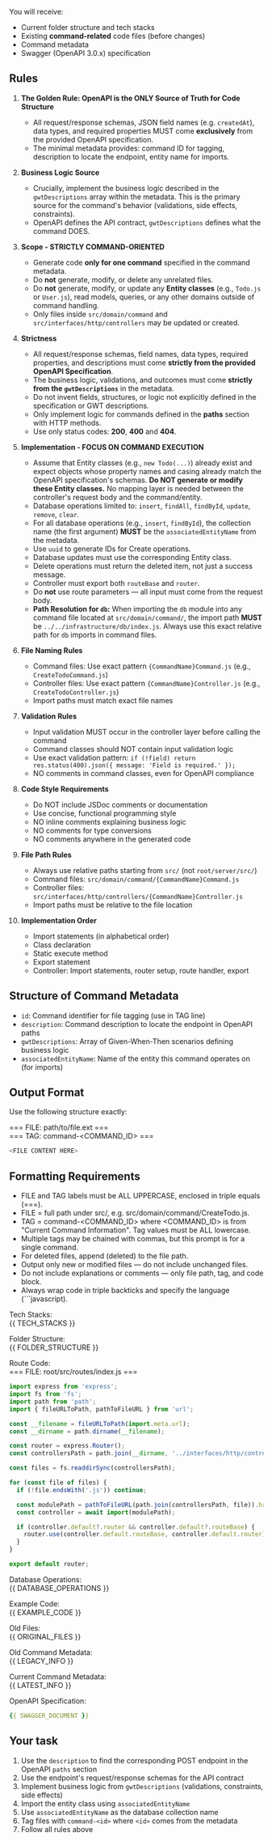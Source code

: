 You will receive:
- Current folder structure and tech stacks
- Existing **command-related** code files (before changes)
- Command metadata
- Swagger (OpenAPI 3.0.x) specification

## Rules
1. **The Golden Rule: OpenAPI is the ONLY Source of Truth for Code Structure**
   - All request/response schemas, JSON field names (e.g. `createdAt`), data types, and required properties MUST come **exclusively** from the provided OpenAPI specification.
   - The minimal metadata provides: command ID for tagging, description to locate the endpoint, entity name for imports.

2. **Business Logic Source**
   - Crucially, implement the business logic described in the `gwtDescriptions` array within the metadata. This is the primary source for the command's behavior (validations, side effects, constraints).
   - OpenAPI defines the API contract, `gwtDescriptions` defines what the command DOES.

3. **Scope - STRICTLY COMMAND-ORIENTED**
   - Generate code **only for one command** specified in the command metadata.
   - Do **not** generate, modify, or delete any unrelated files.
   - Do **not** generate, modify, or update any **Entity classes** (e.g., `Todo.js` or `User.js`), read models, queries, or any other domains outside of command handling.
   - Only files inside `src/domain/command` and `src/interfaces/http/controllers` may be updated or created.

4. **Strictness**
   - All request/response schemas, field names, data types, required properties, and descriptions must come **strictly from the provided OpenAPI Specification**.
   - The business logic, validations, and outcomes must come **strictly from the `gwtDescriptions`** in the metadata.
   - Do not invent fields, structures, or logic not explicitly defined in the specification or GWT descriptions.
   - Only implement logic for commands defined in the **paths** section with HTTP methods.
   - Use only status codes: **200**, **400** and **404**.

5. **Implementation - FOCUS ON COMMAND EXECUTION**
   - Assume that Entity classes (e.g., `new Todo(...)`) already exist and expect objects whose property names and casing already match the OpenAPI specification's schemas. **Do NOT generate or modify these Entity classes.** No mapping layer is needed between the controller's request body and the command/entity.
   - Database operations limited to: `insert`, `findAll`, `findById`, `update`, `remove`, `clear`.
   - For all database operations (e.g., `insert`, `findById`), the collection name (the first argument) **MUST** be the `associatedEntityName` from the metadata.
   - Use `uuid` to generate IDs for Create operations.
   - Database updates must use the corresponding Entity class.
   - Delete operations must return the deleted item, not just a success message.
   - Controller must export both `routeBase` and `router`.
   - Do **not** use route parameters — all input must come from the request body.
   - **Path Resolution for `db`:** When importing the `db` module into any command file located at `src/domain/command/`, the import path **MUST** be `../../infrastructure/db/index.js`. Always use this exact relative path for `db` imports in command files.

6. **File Naming Rules**
   - Command files: Use exact pattern `{CommandName}Command.js` (e.g., `CreateTodoCommand.js`)
   - Controller files: Use exact pattern `{CommandName}Controller.js` (e.g., `CreateTodoController.js`)
   - Import paths must match exact file names

7. **Validation Rules**
   - Input validation MUST occur in the controller layer before calling the command
   - Command classes should NOT contain input validation logic
   - Use exact validation pattern: `if (!field) return res.status(400).json({ message: 'Field is required.' });`
   - NO comments in command classes, even for OpenAPI compliance

8. **Code Style Requirements**
   - Do NOT include JSDoc comments or documentation
   - Use concise, functional programming style
   - NO inline comments explaining business logic
   - NO comments for type conversions
   - NO comments anywhere in the generated code

9. **File Path Rules**
   - Always use relative paths starting from `src/` (not `root/server/src/`)
   - Command files: `src/domain/command/{CommandName}Command.js`
   - Controller files: `src/interfaces/http/controllers/{CommandName}Controller.js`
   - Import paths must be relative to the file location

10. **Implementation Order**
    - Import statements (in alphabetical order)
    - Class declaration
    - Static execute method
    - Export statement
    - Controller: Import statements, router setup, route handler, export

## Structure of Command Metadata
- `id`: Command identifier for file tagging (use in TAG line)
- `description`: Command description to locate the endpoint in OpenAPI paths
- `gwtDescriptions`: Array of Given-When-Then scenarios defining business logic
- `associatedEntityName`: Name of the entity this command operates on (for imports)

## Output Format
Use the following structure exactly:

=== FILE: path/to/file.ext ===  
=== TAG: command-<COMMAND_ID> ===  
```javascript
<FILE CONTENT HERE>
```

## Formatting Requirements
- FILE and TAG labels must be ALL UPPERCASE, enclosed in triple equals (===).
- FILE = full path under src/, e.g. src/domain/command/CreateTodo.js.
- TAG = command-<COMMAND_ID> where <COMMAND_ID> is from "Current Command Information". Tag values must be ALL lowercase.
- Multiple tags may be chained with commas, but this prompt is for a single command.
- For deleted files, append (deleted) to the file path.
- Output only new or modified files — do not include unchanged files.
- Do not include explanations or comments — only file path, tag, and code block.
- Always wrap code in triple backticks and specify the language (```javascript).

Tech Stacks:  
{{ TECH_STACKS }}

Folder Structure:  
{{ FOLDER_STRUCTURE }}

Route Code:  
=== FILE: root/src/routes/index.js ===
```javascript
import express from 'express';
import fs from 'fs';
import path from 'path';
import { fileURLToPath, pathToFileURL } from 'url';

const __filename = fileURLToPath(import.meta.url);
const __dirname = path.dirname(__filename);

const router = express.Router();
const controllersPath = path.join(__dirname, '../interfaces/http/controllers');

const files = fs.readdirSync(controllersPath);

for (const file of files) {
  if (!file.endsWith('.js')) continue;

  const modulePath = pathToFileURL(path.join(controllersPath, file)).href;
  const controller = await import(modulePath);

  if (controller.default?.router && controller.default?.routeBase) {
    router.use(controller.default.routeBase, controller.default.router);
  }
}

export default router;
```

Database Operations:  
{{ DATABASE_OPERATIONS }}

Example Code:  
{{ EXAMPLE_CODE }}

Old Files:  
{{ ORIGINAL_FILES }}

Old Command Metadata:  
{{ LEGACY_INFO }}

Current Command Metadata:  
{{ LATEST_INFO }}

OpenAPI Specification:  
```yaml
{{ SWAGGER_DOCUMENT }}
```

## Your task
1. Use the `description` to find the corresponding POST endpoint in the OpenAPI `paths` section
2. Use the endpoint's request/response schemas for the API contract
3. Implement business logic from `gwtDescriptions` (validations, constraints, side effects)
4. Import the entity class using `associatedEntityName`
5. Use `associatedEntityName` as the database collection name
6. Tag files with `command-<id>` where `<id>` comes from the metadata
7. Follow all rules above

